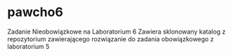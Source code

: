 # pawcho6
Zadanie Nieobowiązkowe na Laboratorium 6
Zawiera sklonowany katalog z repozytorium zawierającego rozwiązanie do zadania obowiązkowego z laboratorium 5
